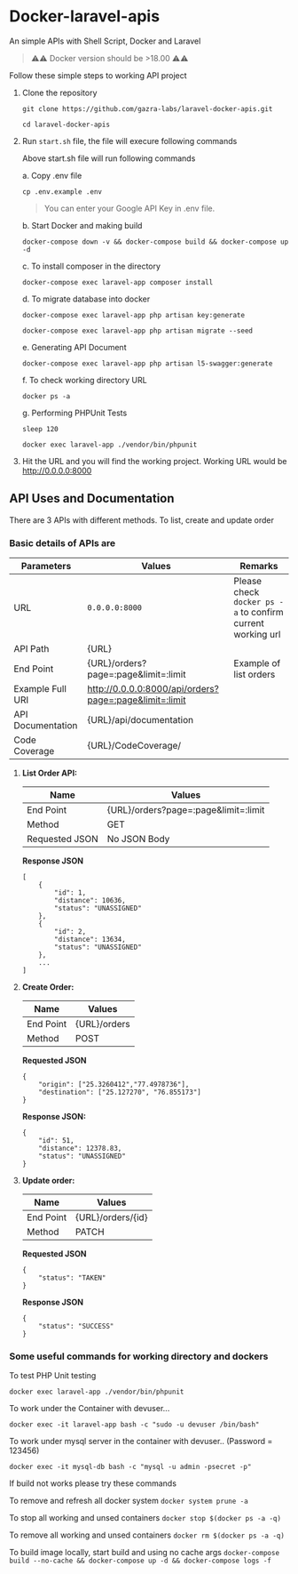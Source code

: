 # Docker-laravel-apis
An simple APIs with Shell Script, Docker and Laravel

> :warning::warning: Docker version should be >18.00 :warning::warning:

Follow these simple steps to working API project
1. Clone the repository 
   
   `git clone https://github.com/gazra-labs/laravel-docker-apis.git`

   `cd laravel-docker-apis`

2. Run `start.sh` file, the file will execure following commands
    
    Above start.sh file will run following commands 
    
    a. Copy .env file 
    
    `cp .env.example .env`
    
      >You can enter your Google API Key in .env file. 
    
    b. Start Docker and making build
    
    `docker-compose down -v && docker-compose build && docker-compose up -d`

    c. To install composer in the directory
    
    `docker-compose exec laravel-app composer install`

    d. To migrate database into docker
    
    `docker-compose exec laravel-app php artisan key:generate`
    
    `docker-compose exec laravel-app php artisan migrate --seed`
	
    e. Generating API Document
    
    `docker-compose exec laravel-app php artisan l5-swagger:generate`

    f. To check working directory URL
    
    `docker ps -a`
	
    g. Performing PHPUnit Tests 
    
    `sleep 120`
    
    `docker exec laravel-app ./vendor/bin/phpunit`

5. Hit the URL and you will find the working project. Working URL would be http://0.0.0.0:8000 



## API Uses and Documentation
There are 3 APIs with different methods. To list, create and update order

### Basic details of APIs are 

Parameters | Values | Remarks
--- | --- | ---
URL | `0.0.0.0:8000` | Please check `docker ps -a` to confirm current working url
API Path | {URL} | 
End Point | {URL}/orders?page=:page&limit=:limit | Example of list orders
Example Full URI | http://0.0.0.0:8000/api/orders?page=:page&limit=:limit | 
API Documentation | {URL}/api/documentation | 
Code Coverage | {URL}/CodeCoverage/ | 




1. **List Order API:** 

	Name | Values
	--- | ---
	End Point | {URL}/orders?page=:page&limit=:limit 
	Method | GET 
	Requested JSON | No JSON Body 
	
	**Response JSON**
	
	```
	[
	    {
	        "id": 1,
	        "distance": 10636,
	        "status": "UNASSIGNED"
	    },
	    {
	        "id": 2,
	        "distance": 13634,
	        "status": "UNASSIGNED"
	    },
	    ...
	]
	```


2. **Create Order:** 
	
	Name | Values
	--- | ---
	End Point | {URL}/orders  
	Method | POST 
	
	**Requested JSON**
	
	```
	{
	    "origin": ["25.3260412","77.4978736"],
	    "destination": ["25.127270", "76.855173"]
	}
	```
	
	**Response JSON:** 
	```
	{
	    "id": 51,
	    "distance": 12378.83,
	    "status": "UNASSIGNED"
	}
	```


3. **Update order:** 

	Name | Values
	--- | ---
	End Point | {URL}/orders/{id}  
	Method | PATCH 
	
	**Requested JSON**
	
	```
	{
	    "status": "TAKEN"
	}
	```
	
	**Response JSON**
	```
	{
	    "status": "SUCCESS"
	}
	```


### Some useful commands for working directory and dockers
To test PHP Unit testing

`docker exec laravel-app ./vendor/bin/phpunit`

To work under the Container with devuser... 

`docker exec -it laravel-app bash -c "sudo -u devuser /bin/bash"`

To work under mysql server in the container with devuser.. (Password = 123456)

`docker exec -it mysql-db bash -c "mysql -u admin -psecret -p"` 
    
If build not works please try these commands

To remove and refresh all docker system      `docker system prune -a`

To stop all working and unsed containers        `docker stop $(docker ps -a -q)`

To remove all working and unsed containers      `docker rm $(docker ps -a -q)` 

To build image locally, start build and using no cache args `docker-compose build --no-cache && docker-compose up -d && docker-compose logs -f`

